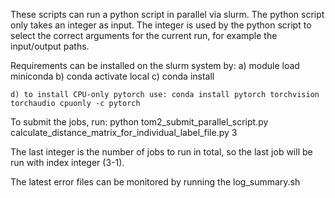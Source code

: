 These scripts can run a python script in parallel via slurm.
The python script only takes an integer as input.
The integer is used by the python script to select the correct arguments for the current run,
for example the input/output paths. 

Requirements can be installed on the slurm system by:
	a) module load miniconda
	b) conda activate local
	c) conda install <packagename>
	
	d) to install CPU-only pytorch use: conda install pytorch torchvision torchaudio cpuonly -c pytorch

To submit the jobs, run:
python tom2_submit_parallel_script.py calculate_distance_matrix_for_individual_label_file.py 3

The last integer is the number of jobs to run in total, so the last job will be run with index integer (3-1).


The latest error files can be monitored by running the log_summary.sh

